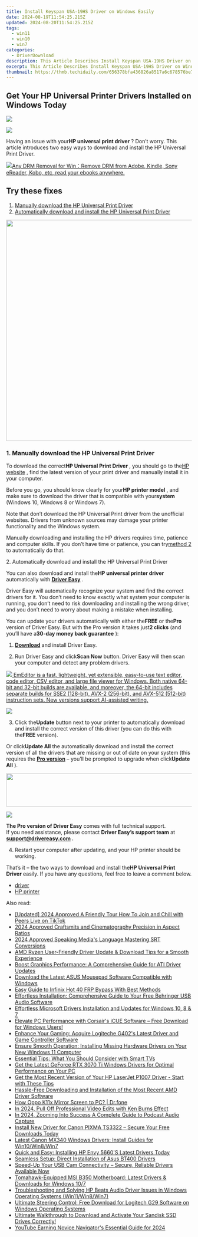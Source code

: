 ```yaml
---
title: Install Keyspan USA-19HS Driver on Windows Easily
date: 2024-08-19T11:54:25.215Z
updated: 2024-08-20T11:54:25.215Z
tags:
  - win11
  - win10
  - win7
categories:
  - DriverDownload
description: This Article Describes Install Keyspan USA-19HS Driver on Windows Easily
excerpt: This Article Describes Install Keyspan USA-19HS Driver on Windows Easily
thumbnail: https://thmb.techidaily.com/656378bfa436826a8517a6c678576be78969ead53968b002df8bcb5d506324cf.jpg
---
```


## Get Your HP Universal Printer Drivers Installed on Windows Today

<!-- affiliate ads begin -->
<a href="https://secure.2checkout.com/order/checkout.php?PRODS=3851655&QTY=1&AFFILIATE=108875&CART=1"><img src="http://www.aiseesoft.com/avangate/30p/banner.jpg" border="0"></a>
<!-- affiliate ads end -->
![](https://images.drivereasy.com/wp-content/uploads/2018/05/img_5af2754447a63.jpg)

 Having an issue with your**HP universal print driver** ? Don’t worry. This article introduces two easy ways to download and install the HP Universal Print Driver.

<!-- affiliate ads begin -->
<a href="https://secure.2checkout.com/order/checkout.php?PRODS=4600113&QTY=1&AFFILIATE=108875&CART=1"><img src="https://www.epubor.com/images/drm-removal-feature2.png" border="0">Any DRM Removal for Win：Remove DRM from Adobe, Kindle, Sony eReader, Kobo, etc, read your ebooks anywhere.</a>
<!-- affiliate ads end -->
## Try these fixes

1. [Manually download the HP Universal Print Driver](https://tools.techidaily.com/drivereasy/download/)
2. [Automatically download and install the HP Universal Print Driver](https://tools.techidaily.com/drivereasy/download/)

<!-- affiliate ads begin -->
<a href="https://appsumo.8odi.net/c/5597632/2087484/7443" target="_top" id="2087484"><img src="//a.impactradius-go.com/display-ad/7443-2087484" border="0" alt="" width="1200" height="600"/></a><img height="0" width="0" src="https://appsumo.8odi.net/i/5597632/2087484/7443" style="position:absolute;visibility:hidden;" border="0" />
<!-- affiliate ads end -->
### 1\. Manually download the HP Universal Print Driver

 To download the correct**HP Universal Print Driver** , you should go to the[HP website](https://support.hp.com/drivers) , find the latest version of your print driver and manually install it in your computer.

 Before you go, you should know clearly for your**HP printer model** , and make sure to download the driver that is compatible with your**system** (Windows 10, Windows 8 or Windows 7).

 Note that don’t download the HP Universal Print driver from the unofficial websites. Drivers from unknown sources may damage your printer functionality and the Windows system.

 Manually downloading and installing the HP drivers requires time, patience and computer skills. If you don’t have time or patience, you can try[method 2](https://tools.techidaily.com/drivereasy/download/) to automatically do that.

 2\. Automatically download and install the HP Universal Print Driver

 You can also download and install the**HP universal printer driver** automatically with **[Driver Easy](https://tools.techidaily.com/drivereasy/download/)**  .

 Driver Easy will automatically recognize your system and find the correct drivers for it. You don’t need to know exactly what system your computer is running, you don’t need to risk downloading and installing the wrong driver, and you don’t need to worry about making a mistake when installing.

 You can update your drivers automatically with either the**FREE** or the**Pro** version of Driver Easy. But with the Pro version it takes just**2 clicks** (and you’ll have a**30-day money back guarantee** ):

 1) **[Download](https://tools.techidaily.com/drivereasy/download/)**  and install Driver Easy.

 2) Run Driver Easy and click**Scan Now** button. Driver Easy will then scan your computer and detect any problem drivers.

<!-- affiliate ads begin -->
<a href="https://shop.emeditor.com/order/checkout.php?PRODS=4610657&QTY=1&AFFILIATE=108875&CART=1"><img src="https://www.emeditor.com/wp-content/uploads/2024/06/emeditor_chat_ai.png" border="0">
EmEditor is a fast, lightweight, yet extensible, easy-to-use text editor, code editor, CSV editor, and large file viewer for Windows. Both native 64-bit and 32-bit builds are available, and moreover, the 64-bit includes separate builds for SSE2 (128-bit), AVX-2 (256-bit), and AVX-512 (512-bit) instruction sets. New versions support AI-assisted writing.</a>
<!-- affiliate ads end -->
![](https://images.drivereasy.com/wp-content/uploads/2018/05/img_5af11f1d25dbe.png)

 3) Click the**Update** button next to your printer to automatically download and install the correct version of this driver (you can do this with the**FREE** version).

 Or click**Update All** the automatically download and install the correct version of all the drivers that are missing or out of date on your system (this requires the **[Pro version](https://tools.techidaily.com/drivereasy/download/)**  – you’ll be prompted to upgrade when click**Update All** ).

<!-- affiliate ads begin -->
<a href="https://arkmc.pxf.io/c/5597632/427477/5172" target="_top" id="427477"><img src="//a.impactradius-go.com/display-ad/5172-427477" border="0" alt="" width="728" height="90"/></a><img height="0" width="0" src="https://arkmc.pxf.io/i/5597632/427477/5172" style="position:absolute;visibility:hidden;" border="0" />
<!-- affiliate ads end -->
![](https://images.drivereasy.com/wp-content/uploads/2018/05/img_5af11f403b2dc.jpg)

**The Pro version of Driver Easy** comes with full technical support.  
 If you need assistance, please contact **Driver Easy’s support team** at **[support@drivereasy.com](https://tools.techidaily.com/drivereasy/download/) .**

 4) Restart your computer after updating, and your HP printer should be working.

 That’s it – the two ways to download and install the**HP Universal Print Driver** easily. If you have any questions, feel free to leave a comment below.

* [driver](https://tools.techidaily.com/drivereasy/download/)
* [HP printer](https://tools.techidaily.com/drivereasy/download/)

<ins class="adsbygoogle"
     style="display:block"
     data-ad-format="autorelaxed"
     data-ad-client="ca-pub-7571918770474297"
     data-ad-slot="1223367746"></ins>



<ins class="adsbygoogle"
     style="display:block"
     data-ad-client="ca-pub-7571918770474297"
     data-ad-slot="8358498916"
     data-ad-format="auto"
     data-full-width-responsive="true"></ins>

<span class="atpl-alsoreadstyle">Also read:</span>
<div><ul>
<li><a href="https://tiktok-video-recordings.techidaily.com/updated-2024-approved-a-friendly-tour-how-to-join-and-chill-with-peers-live-on-tiktok/"><u>[Updated] 2024 Approved  A Friendly Tour  How To Join and Chill with Peers Live on TikTok</u></a></li>
<li><a href="https://extra-tips.techidaily.com/2024-approved-craftsmits-and-cinematography-precision-in-aspect-ratios/"><u>2024 Approved  Craftsmits and Cinematography  Precision in Aspect Ratios</u></a></li>
<li><a href="https://extra-skills.techidaily.com/2024-approved-speaking-medias-language-mastering-srt-conversions/"><u>2024 Approved  Speaking Media's Language  Mastering SRT Conversions</u></a></li>
<li><a href="https://hardware-help.techidaily.com/amd-ryzen-user-friendly-driver-update-and-download-tips-for-a-smooth-experience/"><u>AMD Ryzen User-Friendly Driver Update & Download Tips for a Smooth Experience</u></a></li>
<li><a href="https://hardware-help.techidaily.com/boost-graphics-performance-a-comprehensive-guide-for-ati-driver-updates/"><u>Boost Graphics Performance: A Comprehensive Guide for ATI Driver Updates</u></a></li>
<li><a href="https://hardware-help.techidaily.com/download-the-latest-asus-mousepad-software-compatible-with-windows/"><u>Download the Latest ASUS Mousepad Software Compatible with Windows</u></a></li>
<li><a href="https://bypass-frp.techidaily.com/easy-guide-to-infinix-hot-40-frp-bypass-with-best-methods-by-drfone-android/"><u>Easy Guide to Infinix Hot 40 FRP Bypass With Best Methods</u></a></li>
<li><a href="https://hardware-help.techidaily.com/effortless-installation-comprehensive-guide-to-your-free-behringer-usb-audio-software/"><u>Effortless Installation: Comprehensive Guide to Your Free Behringer USB Audio Software</u></a></li>
<li><a href="https://hardware-help.techidaily.com/effortless-microsoft-drivers-installation-and-updates-for-windows-10-8-and-7/"><u>Effortless Microsoft Drivers Installation and Updates for Windows 10, 8 & 7</u></a></li>
<li><a href="https://hardware-help.techidaily.com/elevate-pc-performance-with-corsairs-icue-software-free-download-for-windows-users/"><u>Elevate PC Performance with Corsair's iCUE Software – Free Download for Windows Users!</u></a></li>
<li><a href="https://hardware-help.techidaily.com/enhance-your-gaming-acquire-logiteche-g402s-latest-driver-and-game-controller-software/"><u>Enhance Your Gaming: Acquire Logiteche G402's Latest Driver and Game Controller Software</u></a></li>
<li><a href="https://hardware-help.techidaily.com/ensure-smooth-operation-installing-missing-hardware-drivers-on-your-new-windows-11-computer/"><u>Ensure Smooth Operation: Installing Missing Hardware Drivers on Your New Windows 11 Computer</u></a></li>
<li><a href="https://buynow-marvelous.techidaily.com/essential-tips-what-you-should-consider-with-smart-tvs/"><u>Essential Tips: What You Should Consider with Smart TVs</u></a></li>
<li><a href="https://hardware-help.techidaily.com/get-the-latest-geforce-rtx-3070-ti-windows-drivers-for-optimal-performance-on-your-pc/"><u>Get the Latest GeForce RTX 3070 Ti Windows Drivers for Optimal Performance on Your PC</u></a></li>
<li><a href="https://hardware-help.techidaily.com/get-the-most-recent-version-of-your-hp-laserjet-p1007-driver-start-with-these-tips/"><u>Get the Most Recent Version of Your HP LaserJet P1007 Driver - Start with These Tips</u></a></li>
<li><a href="https://hardware-help.techidaily.com/hassle-free-downloading-and-installation-of-the-most-recent-amd-driver-software/"><u>Hassle-Free Downloading and Installation of the Most Recent AMD Driver Software</u></a></li>
<li><a href="https://screen-mirror.techidaily.com/how-oppo-k11x-mirror-screen-to-pc-drfone-by-drfone-android/"><u>How Oppo K11x Mirror Screen to PC? | Dr.fone</u></a></li>
<li><a href="https://digital-screen-recording.techidaily.com/in-2024-pull-off-professional-video-edits-with-ken-burns-effect/"><u>In 2024, Pull Off Professional Video Edits with Ken Burns Effect</u></a></li>
<li><a href="https://screen-recording.techidaily.com/in-2024-zooming-into-success-a-complete-guide-to-podcast-audio-capture/"><u>In 2024, Zooming Into Success  A Complete Guide to Podcast Audio Capture</u></a></li>
<li><a href="https://hardware-help.techidaily.com/1722967268566-install-new-driver-for-canon-pixma-ts3322-secure-your-free-downloads-today/"><u>Install New Driver for Canon PIXMA TS3322 – Secure Your Free Downloads Today</u></a></li>
<li><a href="https://hardware-help.techidaily.com/latest-canon-mx340-windows-drivers-install-guides-for-win10win8win7/"><u>Latest Canon MX340 Windows Drivers: Install Guides for Win10/Win8/Win7</u></a></li>
<li><a href="https://hardware-help.techidaily.com/quick-and-easy-installing-hp-envy-5660s-latest-drivers-today/"><u>Quick and Easy: Installing HP Envy 5660'S Latest Drivers Today</u></a></li>
<li><a href="https://driver-install.techidaily.com/seamless-setup-direct-installation-of-asus-bt400-drivers/"><u>Seamless Setup: Direct Installation of Asus BT400 Drivers</u></a></li>
<li><a href="https://hardware-help.techidaily.com/1722970818344-speed-up-your-usb-cam-connectivity-secure-reliable-drivers-available-now/"><u>Speed-Up Your USB Cam Connectivity – Secure, Reliable Drivers Available Now</u></a></li>
<li><a href="https://hardware-help.techidaily.com/tomahawk-equipped-msi-b350-motherboard-latest-drivers-and-downloads-for-windows-107/"><u>Tomahawk-Equipped MSI B350 Motherboard: Latest Drivers & Downloads for Windows 10/7</u></a></li>
<li><a href="https://hardware-help.techidaily.com/troubleshooting-and-solving-hp-beats-audio-driver-issues-in-windows-operating-systems-win11win8win7/"><u>Troubleshooting and Solving HP Beats Audio Driver Issues in Windows Operating Systems (Win11/Win8/Win7)</u></a></li>
<li><a href="https://hardware-help.techidaily.com/ultimate-steering-control-free-download-for-logitech-g29-software-on-windows-operating-systems/"><u>Ultimate Steering Control: Free Download for Logitech G29 Software on Windows Operating Systems</u></a></li>
<li><a href="https://hardware-help.techidaily.com/ultimate-walkthrough-to-download-and-activate-your-sandisk-ssd-drives-correctly/"><u>Ultimate Walkthrough to Download and Activate Your Sandisk SSD Drives Correctly!</u></a></li>
<li><a href="https://youtube-tips.techidaily.com/be-earning-novice-navigators-essential-guide-for-2024/"><u>YouTube Earning  Novice Navigator's Essential Guide for 2024</u></a></li>
</ul></div>
